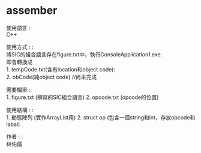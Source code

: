# assember


使用語言 :<br/>
	C++

使用方式 : :<br/>
	將SIC的組合語言存在figure.txt中，執行ConsoleApplication1.exe:<br/>
	即會轉換成 <br/>
	1.	tempCode.txt(含有location和object code):<br/>
        2.	obCode(純object code) //尚未完成

需要檔案 ::<br/> 
        1.	figure.txt (撰寫的SIC組合語言)
	2.	opcode.txt (opcode的位置)

使用結構 : :<br/>
	1.	動態陣列 (實作ArrayList用)
	2.	struct op (包含一個string和int，存放opcode和labal)


作者 : :<br/>
	林佑儒
